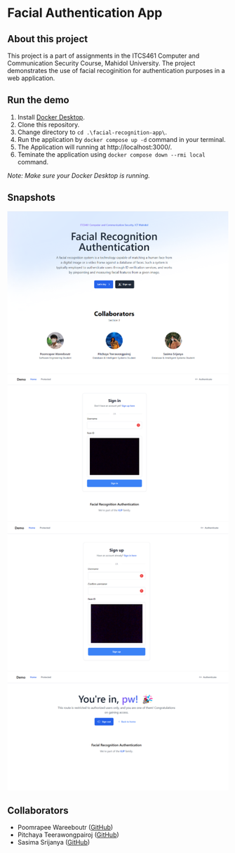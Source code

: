 # Facial Authentication App

## About this project
This project is a part of assignments in the ITCS461 Computer and Communication Security Course, Mahidol University. The project demonstrates the use of facial recoginition for authentication purposes in a web application.

## Run the demo

1. Install [Docker Desktop](https://www.docker.com/products/docker-desktop/).
2. Clone this repository.
3. Change directory to `cd .\facial-recognition-app\`.
4. Run the application by `docker compose up -d` command in your terminal.
5. The Application will running at http://localhost:3000/.
6. Teminate the application using `docker compose down --rmi local` command.

*Note: Make sure your Docker Desktop is running.*

## Snapshots 

![Alt text](snapshots/image-1.png)
![Alt text](snapshots/image-2.png)
![Alt text](snapshots/image-3.png)
![Alt text](snapshots/image-4.png)

## Collaborators
- Poomrapee Wareeboutr ([GitHub](https://github.com/PoomrapeeWareeboutr))
- Pitchaya Teerawongpairoj ([GitHub](https://github.com/Koikwang))
- Sasima Srijanya ([GitHub](https://github.com/Jenny-Sasima))
